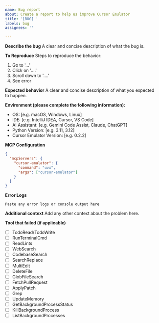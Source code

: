 ```yaml
---
name: Bug report
about: Create a report to help us improve Cursor Emulator
title: '[BUG] '
labels: bug
assignees: ''

---
```


**Describe the bug**
A clear and concise description of what the bug is.

**To Reproduce**
Steps to reproduce the behavior:
1. Go to '...'
2. Click on '....'
3. Scroll down to '....'
4. See error

**Expected behavior**
A clear and concise description of what you expected to happen.

**Environment (please complete the following information):**
 - OS: [e.g. macOS, Windows, Linux]
 - IDE: [e.g. IntelliJ IDEA, Cursor, VS Code]
 - AI Assistant: [e.g. Gemini Code Assist, Claude, ChatGPT]
 - Python Version: [e.g. 3.11, 3.12]
 - Cursor Emulator Version: [e.g. 0.2.2]

**MCP Configuration**
```json
{
  "mcpServers": {
    "cursor-emulator": {
      "command": "uvx",
      "args": ["cursor-emulator"]
    }
  }
}
```

**Error Logs**
```
Paste any error logs or console output here
```

**Additional context**
Add any other context about the problem here.

**Tool that failed (if applicable)**
- [ ] TodoRead/TodoWrite
- [ ] RunTerminalCmd
- [ ] ReadLints
- [ ] WebSearch
- [ ] CodebaseSearch
- [ ] SearchReplace
- [ ] MultiEdit
- [ ] DeleteFile
- [ ] GlobFileSearch
- [ ] FetchPullRequest
- [ ] ApplyPatch
- [ ] Grep
- [ ] UpdateMemory
- [ ] GetBackgroundProcessStatus
- [ ] KillBackgroundProcess
- [ ] ListBackgroundProcesses
